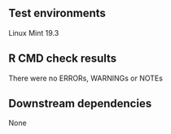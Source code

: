 ## Test environments
 Linux Mint 19.3
 
 ## R CMD check results
 There were no ERRORs, WARNINGs or NOTEs
 
 ## Downstream dependencies
 None